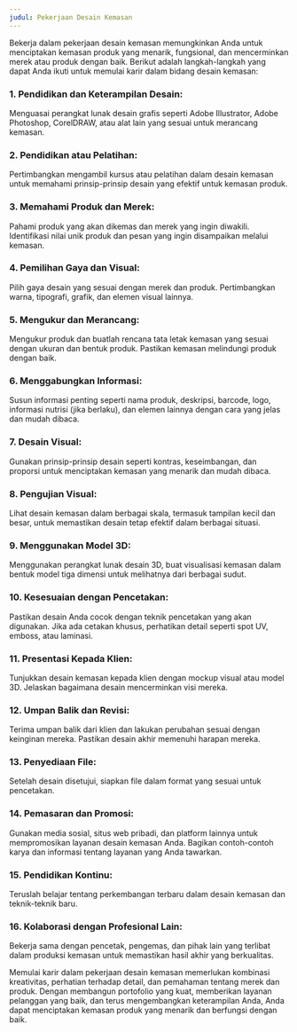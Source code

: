```yaml
---
judul: Pekerjaan Desain Kemasan
---
```


Bekerja dalam pekerjaan desain kemasan memungkinkan Anda untuk menciptakan kemasan produk yang menarik, fungsional, dan mencerminkan merek atau produk dengan baik. Berikut adalah langkah-langkah yang dapat Anda ikuti untuk memulai karir dalam bidang desain kemasan:

### 1. **Pendidikan dan Keterampilan Desain:**

Menguasai perangkat lunak desain grafis seperti Adobe Illustrator, Adobe Photoshop, CorelDRAW, atau alat lain yang sesuai untuk merancang kemasan.

### 2. **Pendidikan atau Pelatihan:**

Pertimbangkan mengambil kursus atau pelatihan dalam desain kemasan untuk memahami prinsip-prinsip desain yang efektif untuk kemasan produk.

### 3. **Memahami Produk dan Merek:**

Pahami produk yang akan dikemas dan merek yang ingin diwakili. Identifikasi nilai unik produk dan pesan yang ingin disampaikan melalui kemasan.

### 4. **Pemilihan Gaya dan Visual:**

Pilih gaya desain yang sesuai dengan merek dan produk. Pertimbangkan warna, tipografi, grafik, dan elemen visual lainnya.

### 5. **Mengukur dan Merancang:**

Mengukur produk dan buatlah rencana tata letak kemasan yang sesuai dengan ukuran dan bentuk produk. Pastikan kemasan melindungi produk dengan baik.

### 6. **Menggabungkan Informasi:**

Susun informasi penting seperti nama produk, deskripsi, barcode, logo, informasi nutrisi (jika berlaku), dan elemen lainnya dengan cara yang jelas dan mudah dibaca.

### 7. **Desain Visual:**

Gunakan prinsip-prinsip desain seperti kontras, keseimbangan, dan proporsi untuk menciptakan kemasan yang menarik dan mudah dibaca.

### 8. **Pengujian Visual:**

Lihat desain kemasan dalam berbagai skala, termasuk tampilan kecil dan besar, untuk memastikan desain tetap efektif dalam berbagai situasi.

### 9. **Menggunakan Model 3D:**

Menggunakan perangkat lunak desain 3D, buat visualisasi kemasan dalam bentuk model tiga dimensi untuk melihatnya dari berbagai sudut.

### 10. **Kesesuaian dengan Pencetakan:**

Pastikan desain Anda cocok dengan teknik pencetakan yang akan digunakan. Jika ada cetakan khusus, perhatikan detail seperti spot UV, emboss, atau laminasi.

### 11. **Presentasi Kepada Klien:**

Tunjukkan desain kemasan kepada klien dengan mockup visual atau model 3D. Jelaskan bagaimana desain mencerminkan visi mereka.

### 12. **Umpan Balik dan Revisi:**

Terima umpan balik dari klien dan lakukan perubahan sesuai dengan keinginan mereka. Pastikan desain akhir memenuhi harapan mereka.

### 13. **Penyediaan File:**

Setelah desain disetujui, siapkan file dalam format yang sesuai untuk pencetakan.

### 14. **Pemasaran dan Promosi:**

Gunakan media sosial, situs web pribadi, dan platform lainnya untuk mempromosikan layanan desain kemasan Anda. Bagikan contoh-contoh karya dan informasi tentang layanan yang Anda tawarkan.

### 15. **Pendidikan Kontinu:**

Teruslah belajar tentang perkembangan terbaru dalam desain kemasan dan teknik-teknik baru.

### 16. **Kolaborasi dengan Profesional Lain:**

Bekerja sama dengan pencetak, pengemas, dan pihak lain yang terlibat dalam produksi kemasan untuk memastikan hasil akhir yang berkualitas.

Memulai karir dalam pekerjaan desain kemasan memerlukan kombinasi kreativitas, perhatian terhadap detail, dan pemahaman tentang merek dan produk. Dengan membangun portofolio yang kuat, memberikan layanan pelanggan yang baik, dan terus mengembangkan keterampilan Anda, Anda dapat menciptakan kemasan produk yang menarik dan berfungsi dengan baik.
